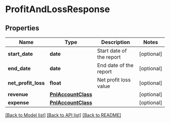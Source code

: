 # ProfitAndLossResponse

## Properties
Name | Type | Description | Notes
------------ | ------------- | ------------- | -------------
**start_date** | **date** | Start date of the report | [optional] 
**end_date** | **date** | End date of the report | [optional] 
**net_profit_loss** | **float** | Net profit loss value | [optional] 
**revenue** | [**PnlAccountClass**](PnlAccountClass.md) |  | [optional] 
**expense** | [**PnlAccountClass**](PnlAccountClass.md) |  | [optional] 

[[Back to Model list]](../README.md#documentation-for-models) [[Back to API list]](../README.md#documentation-for-api-endpoints) [[Back to README]](../README.md)



